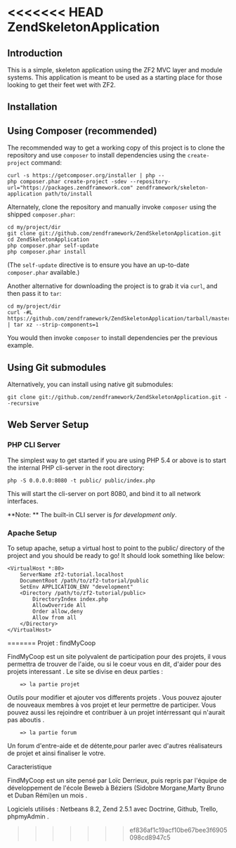 <<<<<<< HEAD
ZendSkeletonApplication
=======================

Introduction
------------
This is a simple, skeleton application using the ZF2 MVC layer and module
systems. This application is meant to be used as a starting place for those
looking to get their feet wet with ZF2.

Installation
------------

Using Composer (recommended)
----------------------------
The recommended way to get a working copy of this project is to clone the repository
and use `composer` to install dependencies using the `create-project` command:

    curl -s https://getcomposer.org/installer | php --
    php composer.phar create-project -sdev --repository-url="https://packages.zendframework.com" zendframework/skeleton-application path/to/install

Alternately, clone the repository and manually invoke `composer` using the shipped
`composer.phar`:

    cd my/project/dir
    git clone git://github.com/zendframework/ZendSkeletonApplication.git
    cd ZendSkeletonApplication
    php composer.phar self-update
    php composer.phar install

(The `self-update` directive is to ensure you have an up-to-date `composer.phar`
available.)

Another alternative for downloading the project is to grab it via `curl`, and
then pass it to `tar`:

    cd my/project/dir
    curl -#L https://github.com/zendframework/ZendSkeletonApplication/tarball/master | tar xz --strip-components=1

You would then invoke `composer` to install dependencies per the previous
example.

Using Git submodules
--------------------
Alternatively, you can install using native git submodules:

    git clone git://github.com/zendframework/ZendSkeletonApplication.git --recursive

Web Server Setup
----------------

### PHP CLI Server

The simplest way to get started if you are using PHP 5.4 or above is to start the internal PHP cli-server in the root directory:

    php -S 0.0.0.0:8080 -t public/ public/index.php

This will start the cli-server on port 8080, and bind it to all network
interfaces.

**Note: ** The built-in CLI server is *for development only*.

### Apache Setup

To setup apache, setup a virtual host to point to the public/ directory of the
project and you should be ready to go! It should look something like below:

    <VirtualHost *:80>
        ServerName zf2-tutorial.localhost
        DocumentRoot /path/to/zf2-tutorial/public
        SetEnv APPLICATION_ENV "development"
        <Directory /path/to/zf2-tutorial/public>
            DirectoryIndex index.php
            AllowOverride All
            Order allow,deny
            Allow from all
        </Directory>
    </VirtualHost>
=======
Projet : findMyCoop

FindMyCoop est un site polyvalent de participation pour des projets, il vous permettra de trouver de l'aide,  ou si le coeur vous en dit, d'aider pour des projets interessant . Le site se divise en deux parties :

        => la partie projet 

Outils pour modifier et ajouter vos differents projets . Vous pouvez ajouter de nouveaux membres à vos   projet et leur permettre de participer. Vous pouvez aussi les rejoindre et contribuer à un projet intérressant qui n'aurait pas aboutis .

        => la partie forum

Un forum d'entre-aide et de détente,pour parler avec d'autres réalisateurs de projet et ainsi   finaliser le votre.

Caracteristique

FindMyCoop est un site pensé par Loïc Derrieux, puis repris par l'équipe de développement de l'école Beweb   à Béziers (Sidobre Morgane,Marty Bruno et Duban Rémi)en un mois .

Logiciels utilisés : Netbeans 8.2, Zend 2.5.1 avec Doctrine, Github, Trello, phpmyAdmin .


>>>>>>> ef836af1c19acf10be67bee3f6905098cd8947c5
